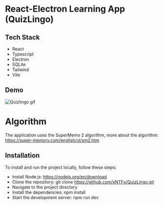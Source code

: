 # React-Electron Learning App (QuizLingo)

## Tech Stack

- React
- Typescript
- Electron
- SQLite
- Tailwind
- Vite

## Demo
![Quizlingo gif](https://github.com/user-attachments/assets/b2a4c18e-f77d-4be3-a5a3-ba00d4874123)

# Algorithm

The application uses the SuperMemo 2 algorithm, more about the algorithm:
https://super-memory.com/english/ol/sm2.htm

## Installation

To install and run the project locally, follow these steps:

- Install Node.js: https://nodejs.org/en/download
- Clone the repository: git clone https://github.com/xNTFx/QuizLingo.git
- Navigate to the project directory
- Install the dependencies: npm install
- Start the development server: npm run dev
